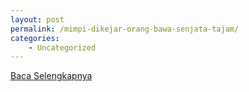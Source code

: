 ```yaml
---
layout: post
permalink: /mimpi-dikejar-orang-bawa-senjata-tajam/
categories:
    - Uncategorized
---
```


[Baca Selengkapnya](/06)